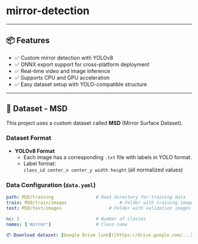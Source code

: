 # mirror-detection

---

## 📦 Features

- ✅ Custom mirror detection with YOLOv8
- ✅ ONNX export support for cross-platform deployment
- ✅ Real-time video and image inference
- ✅ Supports CPU and GPU acceleration
- ✅ Easy dataset setup with YOLO-compatible structure

---

## 📁 Dataset - MSD

This project uses a custom dataset called **MSD** (Mirror Surface Dataset).

### Dataset Format

- **YOLOv8 Format**
  - Each image has a corresponding `.txt` file with labels in YOLO format.
  - Label format:  
    `class_id center_x center_y width height` (all normalized values)

### Data Configuration (`data.yaml`)

```yaml
path: MSD/training                # Root directory for training data
train: MSD/train/images                    # Folder with training images
test: MSD/test/images                  # Folder with validation images

nc: 1                             # Number of classes
names: ['mirror']                 # Class name

📦 Download dataset: [Google Drive link]([https://drive.google.com/...](https://drive.google.com/drive/folders/1uIwLq1fSGvAVQhgAzU1Q7tI2ZmRPj1Rg?usp=drive_link))
